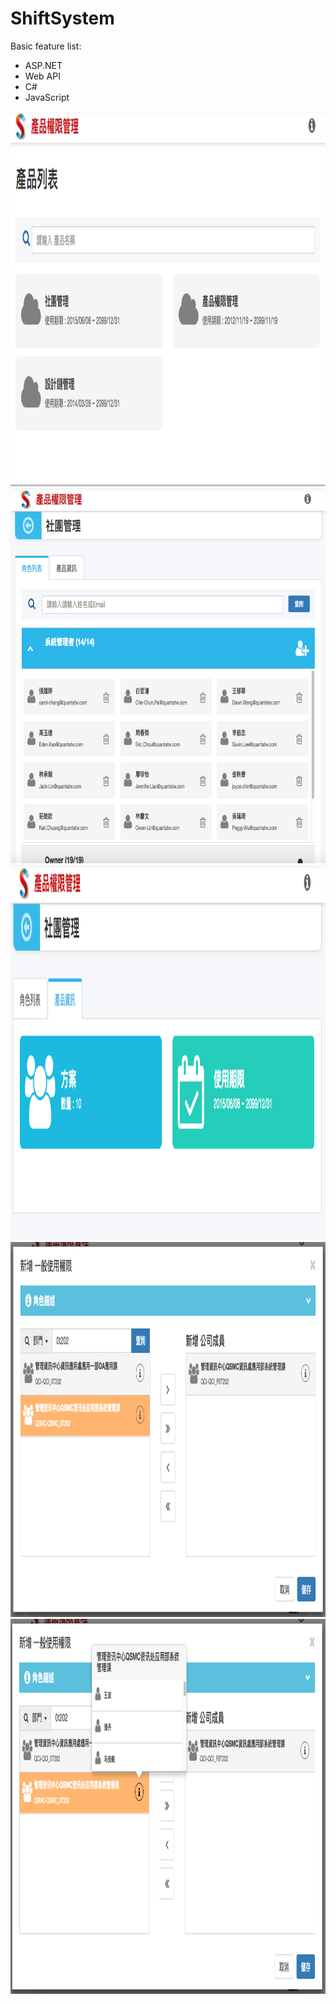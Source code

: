 # ShiftSystem

Basic feature list:

 * ASP.NET
 * Web API
 * C#
 * JavaScript

<img src="1_產品列表.png" height="600" width="800">
<img src="2_角色列表.png" height="600" width="800">
<img src="3_產品詳細資訊.png" height="600" width="800">
<img src="4_新增成員.png" height="600" width="800">
<img src="5_部門成員查詢.png" height="600" width="800">
